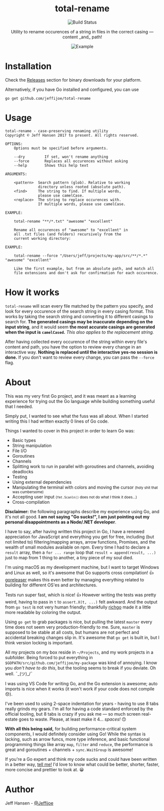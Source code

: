 <p align="center">
  <h1 align="center">total-rename</h1>
</p>
<p align="center">
  <img src="https://travis-ci.org/jeffijoe/total-rename.svg?branch=master" alt="Build Status"/>
</p>
<p align="center">
  Utility to rename occurences of a string in files in the correct casing — content _and_ path!
</p>
<p align="center">
  <img src="http://i.imgur.com/3NaGKzT.png" alt="Example"/>
</p>

# Installation

Check the [Releases] section for binary downloads for your platform.

Alternatively, if you have Go installed and configured, you can use

```
go get github.com/jeffijoe/total-rename
```

# Usage

```
total-rename - case-preserving renaming utility
Copyright © Jeff Hansen 2017 to present. All rights reserved.

OPTIONS:
    Options must be specified before arguments.

    --dry         If set, won't rename anything
    --force       Replaces all occurences without asking
    --help        Shows this help text

ARGUMENTS:

    <pattern>  Search pattern (glob). Relative to working
               directory unless rooted (absolute path).
    <find>     The string to find. If multiple words,
               please use camelCase.
    <replace>  The string to replace occurences with.
               If multiple words, please use camelCase.

EXAMPLE:

    total-rename "**/*.txt" "awesome" "excellent"

    Rename all occurences of "awesome" to "excellent" in
    all .txt files (and folders) recursively from the
    current working directory:

EXAMPLE:

    total-rename --force "/Users/jeff/projects/my-app/src/**/*.*" "awesome" "excellent"

    Like the first example, but from an absolute path, and match all
    file extensions and don't ask for confirmation for each occurence.
```

# How it works

`total-rename` will scan every file matched by the pattern you specify, and look for every occurence 
of the search string in every casing format. This works by taking the search string and converting it to
different casings to search for. **The generated casings may be inaccurate depending on the input string**, and
it would seem **the most accurate casings are generated when the input is `camelCased`.** _This also applies
to the replacement string._

After having collected every occurence of the string within every file's content and path, you have the option to
review every change in an interactive way. **Nothing is replaced until the interactive yes-no session is done.**
If you don't want to review every change, you can pass the `--force` flag.

# About

This was my very first Go project, and it was meant as a learning experience
for trying out the Go language while building something useful that I needed.

Simply put, I wanted to see what the fuss was all about. When I started writing 
this I had written exactly 0 lines of Go code.

Things I wanted to cover in this project in order to learn Go was:

* Basic types
* String manipulation
* File I/O
* Goroutines
* Channels
* Splitting work to run in parallel with goroutines and channels, avoiding deadlocks
* Testing
* Using external dependencies
* Manipulating the terminal with colors and moving the cursor <small>(holy shit that was cumbersome)</small>
* Accepting user input <small>(`fmt.Scanln()` does not do what I think it does...)</small>
* Cross-compilation

**Disclaimer:** the following paragraphs describe my experience using Go, and it's not all good. **I am not saying "Go sucks!", I am just pointing out my personal disappointments as a Node/.NET developer**.

I have to say, after having written this project in Go, I have a renewed appreciation for JavaScript and everything you get for free, including (but not limited to) filtering/mapping arrays, arrow functions, Promises, and the wealth of small modules available on npm. Every time I had to declare a `result` array, then a `for ... range` loop that `result = append(result, ...)` just to map from 1 thing to another, a tiny piece of my soul died.

I'm using macOS as my development machine, but I want to target Windows and Linux as well, so it's awesome that Go supports cross compilation! :+1: [goreleaser] makes this even better by managing everything related to building for different OS'es and architectures.

Tests run super fast, which is nice! :+1: However writing the tests was pretty weird, having to pass in `t` to `assert.X(t, ...)` felt awkward. And the output from `go test` is not very human friendly; thankfully [richgo] made it a little more readable by coloring the output.

Using `go get` to grab packages is nice, but pulling the latest `master` every time does not seem very production-friendly to me. Sure, `master` is supposed to be stable at all costs, but humans are not perfect and accidental breaking changes slip in. It's awesome that `go get` is built in, but I think version locking is important.

All my projects on my box reside in `~/Projects`, and my work projects in a subfolder. Being forced to put everything in `$GOPATH/src/github.com/jeffijoe/my-package` was kind of annoying. I know you _don't have to do this_, but the tooling seems to break if you deviate. Oh well. ¯\_(ツ)_/¯

I was using VS Code for writing Go, and the Go extension is awesome; auto imports is nice when it works (it won't work if your code does not compile 😞).

I've been used to using 2-space indentation for years - having to use 8 tabs really grinds my gears. I'm all for having a code standard enforced by the official tooling, but 8 tabs is crazy if you ask me — so much screen real-estate goes to waste. Please, at least make it 4... _spaces!_ 🙃

**With all this being said,** for building performance-critical system components, I would definitely consider using Go! While the syntax is lacking, such as arrow funcs, more type inference, and basic functional programming things like array `map`, `filter` and `reduce`, the performance is great and goroutines + channels + `sync.WaitGroup` is awesome!

If you're a Go expert and think my code sucks and could have been written in a better way, [tell me!](https://twitter.com/jeffijoe) I'd love to know what could be better, shorter, faster, more concise and prettier to look at. 😀

# Author

Jeff Hansen - [@Jeffijoe](https://twitter.com/Jeffijoe)

  [Releases]: https://github.com/jeffijoe/total-rename/releases
  [screenshot]: http://i.imgur.com/3NaGKzT.png
  [richgo]: https://github.com/kyoh86/richgo
  [goreleaser]: https://github.com/goreleaser/goreleaser
